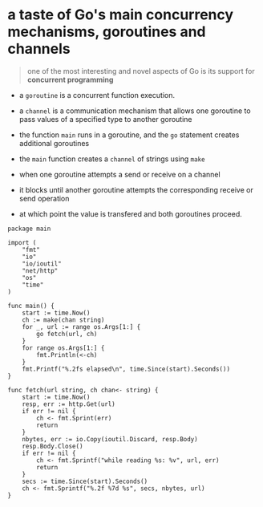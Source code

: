 # a taste of Go's main concurrency mechanisms, goroutines and channels

> one of the most interesting and novel aspects of Go is its support for **concurrent programming**

- a `goroutine` is a concurrent function execution.
- a `channel` is a communication mechanism that allows one goroutine to pass values of a specified type to another goroutine
- the function `main` runs in a goroutine, and the `go` statement creates additional goroutines

- the `main` function creates a `channel` of strings using `make`
- when one goroutine attempts a send or receive on a channel
- it blocks until another goroutine attempts the corresponding receive or send operation
- at which point the value is transfered and both goroutines proceed.

```golang
package main

import (
	"fmt"
	"io"
	"io/ioutil"
	"net/http"
	"os"
	"time"
)

func main() {
	start := time.Now()
	ch := make(chan string)
	for _, url := range os.Args[1:] {
		go fetch(url, ch)
	}
	for range os.Args[1:] {
		fmt.Println(<-ch)
	}
	fmt.Printf("%.2fs elapsed\n", time.Since(start).Seconds())
}

func fetch(url string, ch chan<- string) {
	start := time.Now()
	resp, err := http.Get(url)
	if err != nil {
		ch <- fmt.Sprint(err)
		return
	}
	nbytes, err := io.Copy(ioutil.Discard, resp.Body)
	resp.Body.Close()
	if err != nil {
		ch <- fmt.Sprintf("while reading %s: %v", url, err)
		return
	}
	secs := time.Since(start).Seconds()
	ch <- fmt.Sprintf("%.2f %7d %s", secs, nbytes, url)
}
```
